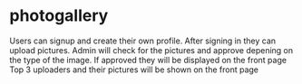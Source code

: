 # photogallery
Users can signup and create their own profile.
After signing in they can upload pictures.
Admin will check for the pictures and approve depening on the type of the image.
If approved they will be displayed on the front page
Top 3 uploaders and their pictures will be shown on the front page
